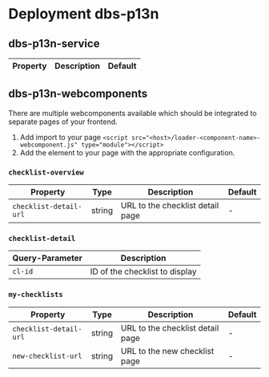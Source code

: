 # Deployment dbs-p13n

## dbs-p13n-service

| Property | Description | Default |
| -------- | ----------- | ------- |

## dbs-p13n-webcomponents

There are multiple webcomponents available which should be integrated to separate pages of your frontend.

1. Add import to your page `<script src="<host>/loader-<component-name>-webcomponent.js" type="module"></script>`
2. Add the element to your page with the appropriate configuration.

### `checklist-overview`

| Property               | Type   | Description                      | Default |
| ---------------------- | ------ | -------------------------------- | ------- |
| `checklist-detail-url` | string | URL to the checklist detail page | -       |

### `checklist-detail`

| Query-Parameter | Description                    |
| --------------- | ------------------------------ |
| `cl-id`         | ID of the checklist to display |

### `my-checklists`

| Property               | Type   | Description                      | Default |
| ---------------------- | ------ | -------------------------------- | ------- |
| `checklist-detail-url` | string | URL to the checklist detail page | -       |
| `new-checklist-url`    | string | URL to the new checklist page    | -       |

